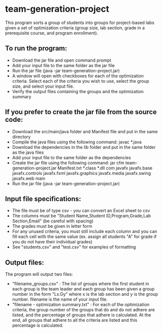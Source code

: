 # team-generation-project

This program sorts a group of students into groups for project-based labs given a 
set of optimization criteria (group size, lab section, grade in a prerequisite course, 
and program enrollment). 


To run the program:
-
- Download the jar file and open command prompt 
- Add your input file to the same folder as the jar file
- Run the jar file (java -jar team-generation-project.jar)
- A window will open with checkboxes for each of the optimization criteria. Select each 
of the criteria you wish to use, select the group size, and select your input file.
- Verify the output files containing the groups and the optimization summary

If you prefer to create the jar file from the source code:
-
- Download the src/main/java folder and Manifest file and put in the same directory
- Compile the java files using the following command: javac *.java
- Download the dependencies in the lib folder and put in the same folder as the java files
- Add your input file to the same folder as the dependencies
- Create the jar file using the following command: 
   jar cfm team-generation-project.jar Manifest.txt *.class *.dll com javafx javafx.base javafx.controls javafx.fxml javafx.graphics javafx.media javafx.swing javafx.web main
- Run the jar file (java -jar team-generation-project.jar)

Input file specifications:
- 
- The file must be of type csv - you can convert an Excel sheet to csv
- The columns must be "Student Name,Student ID,Program,Grade,Lab Section,Email" 
(be careful with spacing)
- The grades must be given in letter form
- For any unused criteria, you must still include each column and you can fill 
each cell with the same value (ex. assign all students "A" for grade if you do 
not have their individual grades)
- See "students.csv" and "test.csv" for examples of formatting

Output files:
- 
The program will output two files:
- "filename_groups.csv" : The list of groups where the first student in each group is 
the team leader and each group has been given a group number in the form "Lx.Gy" where 
x is the lab section and y is the group number. filename is the name of your input file.
- "filename - optimization summary.txt" : For each of the optimization criteria, the group number
of the groups that do and do not adhere are listed, and the percentage of groups that adhere is calculated.
At the end, all groups that adhere to all the criteria are listed and this percentage is calculated. 
